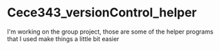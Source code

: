 # Cece343_versionControl_helper
I'm working on the group project, those are some of the helper programs that I used make things a little bit easier

